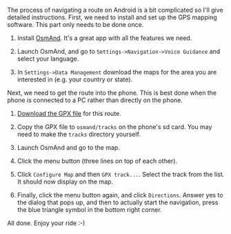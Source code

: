 The process of navigating a route on Android is a bit complicated so I'll give detailed instructions. First, we need to install and set up the GPS mapping software. This part only needs to be done once.

1. Install [OsmAnd](https://play.google.com/store/apps/details?id=net.osmand). It's a great app with all the features we need.

2. Launch OsmAnd, and go to `Settings->Navigation->Voice Guidance` and select your language.

3. In `Settings->Data Management` download the maps for the area you are interested in (e.g. your country or state).

Next, we need to get the route into the phone. This is best done when the phone is connected to a PC rather than directly on the phone.

1. [Download the GPX file]({{page.gpx}}) for this route.

2. Copy the GPX file to `osmand/tracks` on the phone's sd card. You may need to make the `tracks` directory yourself.

3. Launch OsmAnd and go to the map.

4. Click the menu button (three lines on top of each other).

5. Click `Configure Map` and then `GPX track...`. Select the track from the list. It should now display on the map.

6. Finally, click the menu button again, and click `Directions`. Answer yes to the dialog that pops up, and then to actually start the navigation, press the blue triangle symbol in the bottom right corner.

All done. Enjoy your ride :-)
